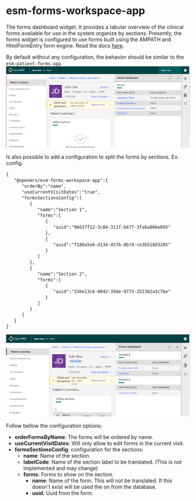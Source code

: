 # esm-forms-workspace-app

The forms dashboard widget. It provides a tabular overview of the clinical forms available for use in the system organize by sections. 
Presently, the forms widget is configured to use forms built using the AMPATH and HtmlFormEntry form engine. Read the docs [here](https://ampath-forms.vercel.app).

By default without any configuration, the behavior should be similar to the `esm-patient-forms-app`.
![img_1.png](img_1.png)

Is also possible to add a configuration to split the forms by sections.
Ex. config:
```
{
   "@openmrs/esm-forms-workspace-app":{
      "orderBy":"name",
      "useCurrentVisitDates":"true",
      "formsSectionsConfig":[
         {
            "name":"Section 1",
            "forms":[
               {
                  "uuid":"96637f12-3c04-311f-b477-3fa6a866e895"
               },
               {
                  "uuid":"f186a5e6-d134-457b-8b74-ce3b518d3285"
               }
            ]
         },
         {
            "name":"Section 2",
            "forms":[
               {
                  "uuid":"336e13c6-0042-356e-9773-252382a3c7be"
               }
            ]
         }
      ]
   }
}
```
![img_2.png](img_2.png)

Follow bellow the configuration options:
* __orderFormsByName__: The forms will be ordered by name.
* __useCurrentVisitDates__: Will only allow to edit forms in the current visit.
* __formsSectionsConfig__: configuration for the sections:
  - __name__: Name of the section.
  - __labelCode__: Name of the section label to be translated. (This is not implemented and may change)
  - __forms__: Forms to show on the section.
    - __name__: Name of the form. This will not be translated. If this doesn't exist will be used the on from the database.
    - __uuid__: Uuid from the form.
